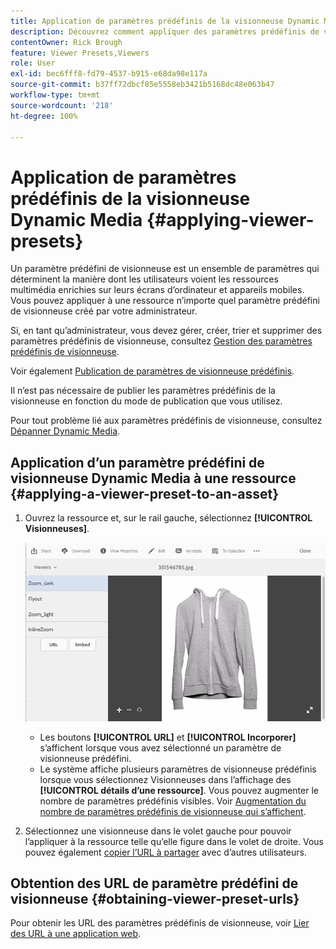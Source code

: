 ```yaml
---
title: Application de paramètres prédéfinis de la visionneuse Dynamic Media
description: Découvrez comment appliquer des paramètres prédéfinis de visionneuse dans Dynamic Media.
contentOwner: Rick Brough
feature: Viewer Presets,Viewers
role: User
exl-id: bec6fff8-fd79-4537-b915-e68da98e117a
source-git-commit: b37ff72dbcf85e5558eb3421b5168dc48e063b47
workflow-type: tm+mt
source-wordcount: '218'
ht-degree: 100%

---
```


# Application de paramètres prédéfinis de la visionneuse Dynamic Media {#applying-viewer-presets}

Un paramètre prédéfini de visionneuse est un ensemble de paramètres qui déterminent la manière dont les utilisateurs voient les ressources multimédia enrichies sur leurs écrans d’ordinateur et appareils mobiles. Vous pouvez appliquer à une ressource n’importe quel paramètre prédéfini de visionneuse créé par votre administrateur.

Si, en tant qu’administrateur, vous devez gérer, créer, trier et supprimer des paramètres prédéfinis de visionneuse, consultez [Gestion des paramètres prédéfinis de visionneuse](managing-viewer-presets.md).

Voir également [Publication de paramètres de visionneuse prédéfinis](managing-viewer-presets.md#publishing-viewer-presets).

Il n’est pas nécessaire de publier les paramètres prédéfinis de la visionneuse en fonction du mode de publication que vous utilisez.

Pour tout problème lié aux paramètres prédéfinis de visionneuse, consultez [Dépanner Dynamic Media](troubleshoot-dm.md#viewers).

## Application d’un paramètre prédéfini de visionneuse Dynamic Media à une ressource {#applying-a-viewer-preset-to-an-asset}

1. Ouvrez la ressource et, sur le rail gauche, sélectionnez **[!UICONTROL Visionneuses]**.

   ![chlimage_1-104](assets/chlimage_1-104.png)

   * Les boutons **[!UICONTROL URL]** et **[!UICONTROL Incorporer]** s’affichent lorsque vous avez sélectionné un paramètre de visionneuse prédéfini.
   * Le système affiche plusieurs paramètres de visionneuse prédéfinis lorsque vous sélectionnez Visionneuses dans l’affichage des **[!UICONTROL détails d’une ressource]**. Vous pouvez augmenter le nombre de paramètres prédéfinis visibles. Voir [Augmentation du nombre de paramètres prédéfinis de visionneuse qui s’affichent](managing-viewer-presets.md).

1. Sélectionnez une visionneuse dans le volet gauche pour pouvoir l’appliquer à la ressource telle qu’elle figure dans le volet de droite. Vous pouvez également [copier l’URL à partager](linking-urls-to-yourwebapplication.md) avec d’autres utilisateurs.

## Obtention des URL de paramètre prédéfini de visionneuse {#obtaining-viewer-preset-urls}

Pour obtenir les URL des paramètres prédéfinis de visionneuse, voir [Lier des URL à une application web](linking-urls-to-yourwebapplication.md).

